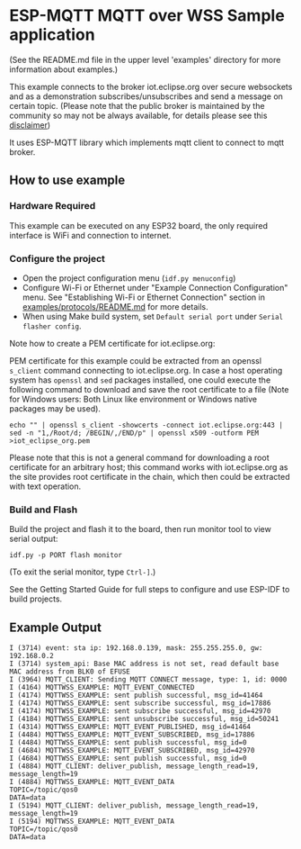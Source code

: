 # ESP-MQTT MQTT over WSS Sample application
(See the README.md file in the upper level 'examples' directory for more information about examples.)

This example connects to the broker iot.eclipse.org over secure websockets and as a demonstration subscribes/unsubscribes and send a message on certain topic.
(Please note that the public broker is maintained by the community so may not be always available, for details please see this [disclaimer](https://iot.eclipse.org/getting-started/#sandboxes))

It uses ESP-MQTT library which implements mqtt client to connect to mqtt broker.

## How to use example

### Hardware Required

This example can be executed on any ESP32 board, the only required interface is WiFi and connection to internet.

### Configure the project

* Open the project configuration menu (`idf.py menuconfig`)
* Configure Wi-Fi or Ethernet under "Example Connection Configuration" menu. See "Establishing Wi-Fi or Ethernet Connection" section in [examples/protocols/README.md](../../README.md) for more details.
* When using Make build system, set `Default serial port` under `Serial flasher config`.

Note how to create a PEM certificate for iot.eclipse.org:

PEM certificate for this example could be extracted from an openssl `s_client` command connecting to iot.eclipse.org.
In case a host operating system has `openssl` and `sed` packages installed, one could execute the following command to download and save the root certificate to a file (Note for Windows users: Both Linux like environment or Windows native packages may be used).
```
echo "" | openssl s_client -showcerts -connect iot.eclipse.org:443 | sed -n "1,/Root/d; /BEGIN/,/END/p" | openssl x509 -outform PEM >iot_eclipse_org.pem
```
Please note that this is not a general command for downloading a root certificate for an arbitrary host;
this command works with iot.eclipse.org as the site provides root certificate in the chain, which then could be extracted
with text operation.

### Build and Flash

Build the project and flash it to the board, then run monitor tool to view serial output:

```
idf.py -p PORT flash monitor
```

(To exit the serial monitor, type ``Ctrl-]``.)

See the Getting Started Guide for full steps to configure and use ESP-IDF to build projects.

## Example Output

```
I (3714) event: sta ip: 192.168.0.139, mask: 255.255.255.0, gw: 192.168.0.2
I (3714) system_api: Base MAC address is not set, read default base MAC address from BLK0 of EFUSE
I (3964) MQTT_CLIENT: Sending MQTT CONNECT message, type: 1, id: 0000
I (4164) MQTTWSS_EXAMPLE: MQTT_EVENT_CONNECTED
I (4174) MQTTWSS_EXAMPLE: sent publish successful, msg_id=41464
I (4174) MQTTWSS_EXAMPLE: sent subscribe successful, msg_id=17886
I (4174) MQTTWSS_EXAMPLE: sent subscribe successful, msg_id=42970
I (4184) MQTTWSS_EXAMPLE: sent unsubscribe successful, msg_id=50241
I (4314) MQTTWSS_EXAMPLE: MQTT_EVENT_PUBLISHED, msg_id=41464
I (4484) MQTTWSS_EXAMPLE: MQTT_EVENT_SUBSCRIBED, msg_id=17886
I (4484) MQTTWSS_EXAMPLE: sent publish successful, msg_id=0
I (4684) MQTTWSS_EXAMPLE: MQTT_EVENT_SUBSCRIBED, msg_id=42970
I (4684) MQTTWSS_EXAMPLE: sent publish successful, msg_id=0
I (4884) MQTT_CLIENT: deliver_publish, message_length_read=19, message_length=19
I (4884) MQTTWSS_EXAMPLE: MQTT_EVENT_DATA
TOPIC=/topic/qos0
DATA=data
I (5194) MQTT_CLIENT: deliver_publish, message_length_read=19, message_length=19
I (5194) MQTTWSS_EXAMPLE: MQTT_EVENT_DATA
TOPIC=/topic/qos0
DATA=data
```



